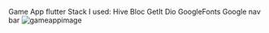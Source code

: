 Game App flutter
Stack I used:
Hive
Bloc
GetIt
Dio
GoogleFonts
Google nav bar
![gameappimage](https://github.com/Chermen12345/games_info_app/assets/125674026/94a0be8d-71f1-41f0-9354-8b8e305f5372)
